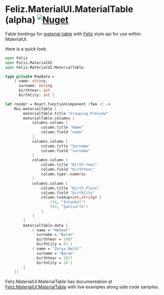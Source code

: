 ﻿# Feliz.MaterialUI.MaterialTable (alpha) [![Nuget](https://img.shields.io/nuget/v/Feliz.MaterialUI.MaterialTable.svg?maxAge=0&colorB=brightgreen)](https://www.nuget.org/packages/Feliz.MaterialUI.MaterialTable)

Fable bindings for [material-table](https://github.com/mbrn/material-table) with [Feliz](https://github.com/Zaid-Ajaj/Feliz) style api for use within MaterialUI.

Here is a quick look:

```fs
open Feliz
open Feliz.MaterialUI
open Feliz.MaterialUI.MaterialTable

type private RowData =
    { name: string
      surname: string
      birthYear: int
      birthCity: int }

let render = React.functionComponent (fun () ->
    Mui.materialTable [
        materialTable.title "Grouping Preview"
        materialTable.columns [
            columns.column [
                column.title "Name"
                column.field "name"
            ]
            columns.column [
                column.title "Surname"
                column.field "surname"
            ]
            columns.column [
                column.title "Birth Year"
                column.field "birthYear"
                column.type'.numeric
            ]
            columns.column [
                column.title "Birth Place"
                column.field "birthCity"
                column.lookup<int,string> [ 
                    (34, "İstanbul")
                    (63, "Şanlıurfa") 
                ]
            ]
        ]
        materialTable.data [
            { name = "Mehmet"
              surname = "Baran"
              birthYear = 1987
              birthCity = 63 }
            { name = "Zerya Betül"
              surname = "Baran"
              birthYear = 2017
              birthCity = 34 }
        ]
    ])
```

Feliz.MaterialUI.MaterialTable has documentation at [Feliz.MaterialUI.MaterialTable](https://shmew.github.io/Feliz.MaterialUI.MaterialTable/) with live examples along side code samples.
